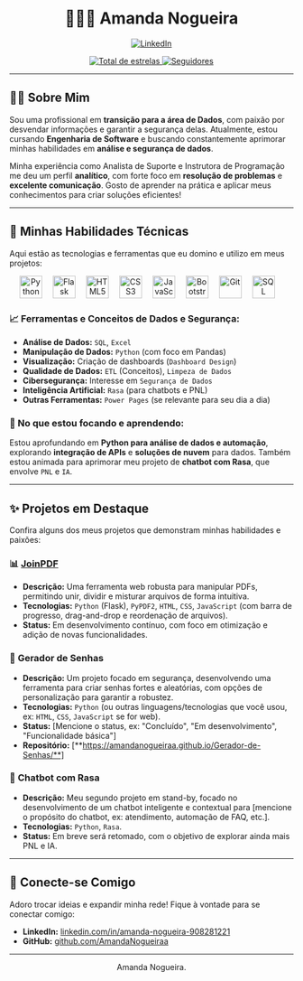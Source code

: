 <div id="top"></div>

<h1 align="center"> 👩🏻‍💻 Amanda Nogueira</h1>

<p align="center">
  <a href="https://www.linkedin.com/in/amanda-nogueira-908281221/" target="_blank">
    <img src="https://img.shields.io/badge/LinkedIn-0077B5?style=for-the-badge&logo=linkedin&logoColor=white" alt="LinkedIn">
  </a>
</p>

<p align="center">
    <a href="https://github.com/AmandaNogueiraa?tab=repositories&sort=stargazers" target="_blank">
        <img
            alt="Total de estrelas"
            title="Total de estrelas GitHub"
            src="https://custom-icon-badges.demolab.com/github/stars/AmandaNogueiraa?color=55960c&style=for-the-badge&labelColor=488207&logo=star&label=estrelas"
        />
    </a>
    <a href="https://github.com/AmandaNogueiraa?tab=followers" target="_blank">
        <img
            alt="Seguidores"
            title="Me siga no GitHub"
            src="https://custom-icon-badges.demolab.com/github/followers/AmandaNogueiraa?color=236ad3&labelColor=1155ba&style=for-the-badge&logo=github&label=Seguidores&logoColor=white"
        />
    </a>
</p>

---

## 👩‍💻 Sobre Mim

Sou uma profissional em **transição para a área de Dados**, com paixão por desvendar informações e garantir a segurança delas. Atualmente, estou cursando **Engenharia de Software** e buscando constantemente aprimorar minhas habilidades em **análise e segurança de dados**.

Minha experiência como Analista de Suporte e Instrutora de Programação me deu um perfil **analítico**, com forte foco em **resolução de problemas** e **excelente comunicação**. Gosto de aprender na prática e aplicar meus conhecimentos para criar soluções eficientes!

---

## 🚀 Minhas Habilidades Técnicas

Aqui estão as tecnologias e ferramentas que eu domino e utilizo em meus projetos:

<p align="center">
  <img
    alt="Python" title="Python" width="40px" style="padding-right: 15px;"
    src="https://cdn.jsdelivr.net/gh/devicons/devicon@latest/icons/python/python-original.svg"
  />
  <img
    alt="Flask" title="Flask" width="40px" style="padding-right: 15px;"
    src="https://cdn.jsdelivr.net/gh/devicons/devicon@latest/icons/flask/flask-original.svg"
  />
  <img
    alt="HTML5" title="HTML5" width="40px" style="padding-right: 15px;"
    src="https://cdn.jsdelivr.net/gh/devicons/devicon@latest/icons/html5/html5-original.svg"
  />
  <img
    alt="CSS3" title="CSS3" width="40px" style="padding-right: 15px;"
    src="https://cdn.jsdelivr.net/gh/devicons/devicon@latest/icons/css3/css3-original.svg"
  />
  <img
    alt="JavaScript" title="JavaScript" width="40px" style="padding-right: 15px;"
    src="https://cdn.jsdelivr.net/gh/devicons/devicon@latest/icons/javascript/javascript-original.svg"
  />
  <img
    alt="Bootstrap" title="Bootstrap" width="40px" style="padding-right: 15px;"
    src="https://cdn.jsdelivr.net/gh/devicons/devicon@latest/icons/bootstrap/bootstrap-original.svg"
  />
  <img
    alt="Git" title="Git" width="40px" style="padding-right: 15px;"
    src="https://cdn.jsdelivr.net/gh/devicons/devicon@latest/icons/git/git-original.svg"
  />
  <img
    alt="SQL" title="SQL" width="40px" style="padding-right: 15px;"
    src="https://cdn.jsdelivr.net/gh/devicons/devicon@latest/icons/postgresql/postgresql-original.svg"
  />
 
</p>

### 📈 Ferramentas e Conceitos de Dados e Segurança:
- **Análise de Dados:** `SQL`, `Excel`
- **Manipulação de Dados:** `Python` (com foco em Pandas)
- **Visualização:** Criação de dashboards (`Dashboard Design`)
- **Qualidade de Dados:** `ETL` (Conceitos), `Limpeza de Dados`
- **Cibersegurança:** Interesse em `Segurança de Dados`
- **Inteligência Artificial:** `Rasa` (para chatbots e PNL)
- **Outras Ferramentas:** `Power Pages` (se relevante para seu dia a dia)

### 🌱 No que estou focando e aprendendo:
Estou aprofundando em **Python para análise de dados e automação**, explorando **integração de APIs** e **soluções de nuvem** para dados. Também estou animada para aprimorar meu projeto de **chatbot com Rasa**, que envolve `PNL` e `IA`.

---

## ✨ Projetos em Destaque

Confira alguns dos meus projetos que demonstram minhas habilidades e paixões:

### 📊 [**JoinPDF**](https://pdfmergerwebapp.onrender.com)
* **Descrição:** Uma ferramenta web robusta para manipular PDFs, permitindo unir, dividir e misturar arquivos de forma intuitiva.
* **Tecnologias:** `Python` (Flask), `PyPDF2`, `HTML`, `CSS`, `JavaScript` (com barra de progresso, drag-and-drop e reordenação de arquivos).
* **Status:** Em desenvolvimento contínuo, com foco em otimização e adição de novas funcionalidades.

### 🔑 **Gerador de Senhas**
* **Descrição:** Um projeto focado em segurança, desenvolvendo uma ferramenta para criar senhas fortes e aleatórias, com opções de personalização para garantir a robustez.
* **Tecnologias:** `Python` (ou outras linguagens/tecnologias que você usou, ex: `HTML`, `CSS`, `JavaScript` se for web).
* **Status:** [Mencione o status, ex: "Concluído", "Em desenvolvimento", "Funcionalidade básica"]
* **Repositório:** [**https://amandanogueiraa.github.io/Gerador-de-Senhas/**]



### 🤖 **Chatbot com Rasa**
* **Descrição:** Meu segundo projeto em stand-by, focado no desenvolvimento de um chatbot inteligente e contextual para [mencione o propósito do chatbot, ex: atendimento, automação de FAQ, etc.].
* **Tecnologias:** `Python`, `Rasa`.
* **Status:** Em breve será retomado, com o objetivo de explorar ainda mais PNL e IA.



---

## 🤝 Conecte-se Comigo

Adoro trocar ideias e expandir minha rede! Fique à vontade para se conectar comigo:

* **LinkedIn:** [linkedin.com/in/amanda-nogueira-908281221](https://www.linkedin.com/in/amanda-nogueira-908281221/)
* **GitHub:** [github.com/AmandaNogueiraa](https://github.com/AmandaNogueiraa)

---

<p align="center">
Amanda Nogueira.
</p>
